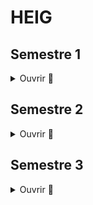 # HEIG

## Semestre 1

<details>
  <summary>Ouvrir 👋</summary>
  
  ### PRG1
  * [PRG1](https://github.com/vkaelin/prg1)
  * [Labos PRG1](https://github.com/vkaelin/PRG1-Labos)
</details>

## Semestre 2

<details>
  <summary>Ouvrir 👋</summary>
  
 ### ISD
  * [ISD](https://github.com/vkaelin/isd)
 ### PRG2
  * [PRG2](https://github.com/vkaelin/prg2)
  * [Labo 1 PRG2](https://github.com/vkaelin/labo1-prg2)
  * [Labo 2 PRG2](https://github.com/vkaelin/labo2-prg2)
 ### ASD
  * [Labo 1 ASD](https://github.com/vkaelin/ASD-L1-Complexite)
  * [Labo 2 ASD](https://github.com/vkaelin/ASD-L2-Recursivite)
  * [Labo 3 ASD](https://github.com/vkaelin/ASD-L3-Tris)
  * [Labo 4 ASD](https://github.com/vkaelin/ASD-L4-Allocation-Dynamique)
  * [Labo 5 ASD](https://github.com/vkaelin/ASD-L5-Buffer-circulaire-de-capacite-variable)
  * [Labo 6 ASD](https://github.com/vkaelin/ASD-L6-Liste-Simplement-chainee)
  * [Labo 7 ASD](https://github.com/vkaelin/ASD-L7-Expressions-arithmetiques)
  * [Labo 8 ASD](https://github.com/vkaelin/ASD-L8-Arbre-AVL)
  * [Labo 9 ASD](https://github.com/vkaelin/ASD-L9-Taquin)
</details>

## Semestre 3

<details>
  <summary>Ouvrir 👋</summary>
  
  ### PST
  * [PST](https://github.com/vkaelin/pst)
</details>

